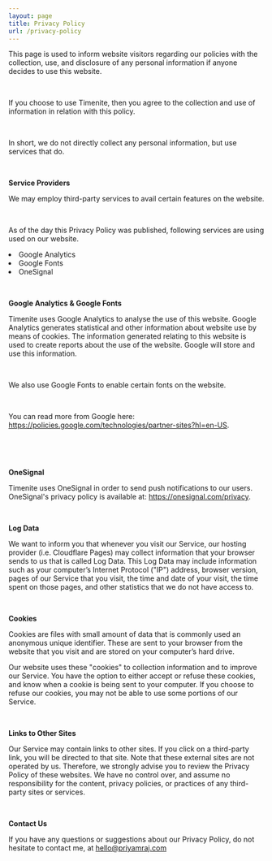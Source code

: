 ```yaml
---
layout: page
title: Privacy Policy
url: /privacy-policy
---
```



This page is used to inform website visitors regarding our policies with the collection, use, and disclosure of any personal information if anyone decides to use this website.

&nbsp;

If you choose to use Timenite, then you agree to the collection and use of information in relation with this policy. 

&nbsp;

In short, we do not directly collect any personal information, but use services that do.

&nbsp;


<strong>Service Providers</strong>


We may employ third-party services to avail certain features on the website. 


&nbsp;

As of the day this Privacy Policy was published, following services are using used on our website.

<li>Google Analytics </li>
<li>Google Fonts </li>
<li>OneSignal </li>


&nbsp;


<strong>Google Analytics & Google Fonts</strong>

Timenite uses Google Analytics to analyse the use of this website. Google Analytics generates statistical and other information about website use by means of cookies. The information generated relating to this website is used to create reports about the use of the website. Google will store and use this information. 

&nbsp;

We also use Google Fonts to enable certain fonts on the website. 

&nbsp;

You can read more from Google here: <a>https://policies.google.com/technologies/partner-sites?hl=en-US<a>.




&nbsp;

&nbsp;




<strong>OneSignal</strong>

Timenite uses OneSignal in order to send push notifications to our users. OneSignal's privacy policy is available at: <a>https://onesignal.com/privacy<a>.

&nbsp;




<strong>Log Data</strong>


We want to inform you that whenever you visit our Service, our hosting provider (i.e. Cloudflare Pages) may collect information that your browser sends to us that is called Log Data. This Log Data may include information such as your computer’s Internet Protocol ("IP") address, browser version, pages of our Service that you visit, the time and date of your visit, the time spent on those pages, and other statistics that we do not have access to.

&nbsp;


<strong>Cookies</strong>


Cookies are files with small amount of data that is commonly used an anonymous unique identifier. These are sent to your browser from the website that you visit and are stored on your computer’s hard drive.

Our website uses these "cookies" to collection information and to improve our Service. You have the option to either accept or refuse these cookies, and know when a cookie is being sent to your computer. If you choose to refuse our cookies, you may not be able to use some portions of our Service.

&nbsp;

<strong>Links to Other Sites</strong>


Our Service may contain links to other sites. If you click on a third-party link, you will be directed to that site. Note that these external sites are not operated by us. Therefore, we strongly advise you to review the Privacy Policy of these websites. We have no control over, and assume no responsibility for the content, privacy policies, or practices of any third-party sites or services.

&nbsp;

<strong>Contact Us</strong>


If you have any questions or suggestions about our Privacy Policy, do not hesitate to contact me, at hello@priyamraj.com